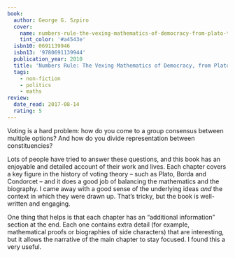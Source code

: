 ```yaml
---
book:
  author: George G. Szpiro
  cover:
    name: numbers-rule-the-vexing-mathematics-of-democracy-from-plato-to-the-present.jpg
    tint_color: '#a4543e'
  isbn10: 0691139946
  isbn13: '9780691139944'
  publication_year: 2010
  title: 'Numbers Rule: The Vexing Mathematics of Democracy, from Plato to the Present'
  tags:
    - non-fiction
    - politics
    - maths
review:
  date_read: 2017-08-14
  rating: 5
---
```


Voting is a hard problem: how do you come to a group consensus between multiple options? And how do you divide representation between constituencies?

Lots of people have tried to answer these questions, and this book has an enjoyable and detailed account of their work and lives. Each chapter covers a key figure in the history of voting theory – such as Plato, Borda and Condorcet – and it does a good job of balancing the mathematics and the biography. I came away with a good sense of the underlying ideas *and* the context in which they were drawn up. That’s tricky, but the book is well-written and engaging.

One thing that helps is that each chapter has an “additional information” section at the end. Each one contains extra detail (for example, mathematical proofs or biographies of side characters) that are interesting, but it allows the narrative of the main chapter to stay focused. I found this a very useful.